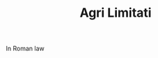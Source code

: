 ---
title: Agri Limitati
letter: A
permalink: "/definitions/agri-limitati.html"
body: In Roman law
published_at: '2018-07-07'
layout: post
---